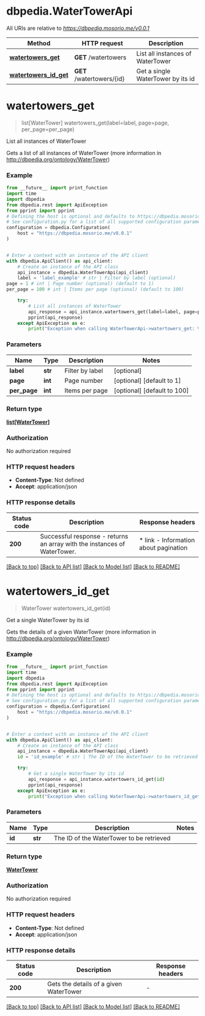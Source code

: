 # dbpedia.WaterTowerApi

All URIs are relative to *https://dbpedia.mosorio.me/v0.0.1*

Method | HTTP request | Description
------------- | ------------- | -------------
[**watertowers_get**](WaterTowerApi.md#watertowers_get) | **GET** /watertowers | List all instances of WaterTower
[**watertowers_id_get**](WaterTowerApi.md#watertowers_id_get) | **GET** /watertowers/{id} | Get a single WaterTower by its id


# **watertowers_get**
> list[WaterTower] watertowers_get(label=label, page=page, per_page=per_page)

List all instances of WaterTower

Gets a list of all instances of WaterTower (more information in http://dbpedia.org/ontology/WaterTower)

### Example

```python
from __future__ import print_function
import time
import dbpedia
from dbpedia.rest import ApiException
from pprint import pprint
# Defining the host is optional and defaults to https://dbpedia.mosorio.me/v0.0.1
# See configuration.py for a list of all supported configuration parameters.
configuration = dbpedia.Configuration(
    host = "https://dbpedia.mosorio.me/v0.0.1"
)


# Enter a context with an instance of the API client
with dbpedia.ApiClient() as api_client:
    # Create an instance of the API class
    api_instance = dbpedia.WaterTowerApi(api_client)
    label = 'label_example' # str | Filter by label (optional)
page = 1 # int | Page number (optional) (default to 1)
per_page = 100 # int | Items per page (optional) (default to 100)

    try:
        # List all instances of WaterTower
        api_response = api_instance.watertowers_get(label=label, page=page, per_page=per_page)
        pprint(api_response)
    except ApiException as e:
        print("Exception when calling WaterTowerApi->watertowers_get: %s\n" % e)
```

### Parameters

Name | Type | Description  | Notes
------------- | ------------- | ------------- | -------------
 **label** | **str**| Filter by label | [optional] 
 **page** | **int**| Page number | [optional] [default to 1]
 **per_page** | **int**| Items per page | [optional] [default to 100]

### Return type

[**list[WaterTower]**](WaterTower.md)

### Authorization

No authorization required

### HTTP request headers

 - **Content-Type**: Not defined
 - **Accept**: application/json

### HTTP response details
| Status code | Description | Response headers |
|-------------|-------------|------------------|
**200** | Successful response - returns an array with the instances of WaterTower. |  * link - Information about pagination <br>  |

[[Back to top]](#) [[Back to API list]](../README.md#documentation-for-api-endpoints) [[Back to Model list]](../README.md#documentation-for-models) [[Back to README]](../README.md)

# **watertowers_id_get**
> WaterTower watertowers_id_get(id)

Get a single WaterTower by its id

Gets the details of a given WaterTower (more information in http://dbpedia.org/ontology/WaterTower)

### Example

```python
from __future__ import print_function
import time
import dbpedia
from dbpedia.rest import ApiException
from pprint import pprint
# Defining the host is optional and defaults to https://dbpedia.mosorio.me/v0.0.1
# See configuration.py for a list of all supported configuration parameters.
configuration = dbpedia.Configuration(
    host = "https://dbpedia.mosorio.me/v0.0.1"
)


# Enter a context with an instance of the API client
with dbpedia.ApiClient() as api_client:
    # Create an instance of the API class
    api_instance = dbpedia.WaterTowerApi(api_client)
    id = 'id_example' # str | The ID of the WaterTower to be retrieved

    try:
        # Get a single WaterTower by its id
        api_response = api_instance.watertowers_id_get(id)
        pprint(api_response)
    except ApiException as e:
        print("Exception when calling WaterTowerApi->watertowers_id_get: %s\n" % e)
```

### Parameters

Name | Type | Description  | Notes
------------- | ------------- | ------------- | -------------
 **id** | **str**| The ID of the WaterTower to be retrieved | 

### Return type

[**WaterTower**](WaterTower.md)

### Authorization

No authorization required

### HTTP request headers

 - **Content-Type**: Not defined
 - **Accept**: application/json

### HTTP response details
| Status code | Description | Response headers |
|-------------|-------------|------------------|
**200** | Gets the details of a given WaterTower |  -  |

[[Back to top]](#) [[Back to API list]](../README.md#documentation-for-api-endpoints) [[Back to Model list]](../README.md#documentation-for-models) [[Back to README]](../README.md)

